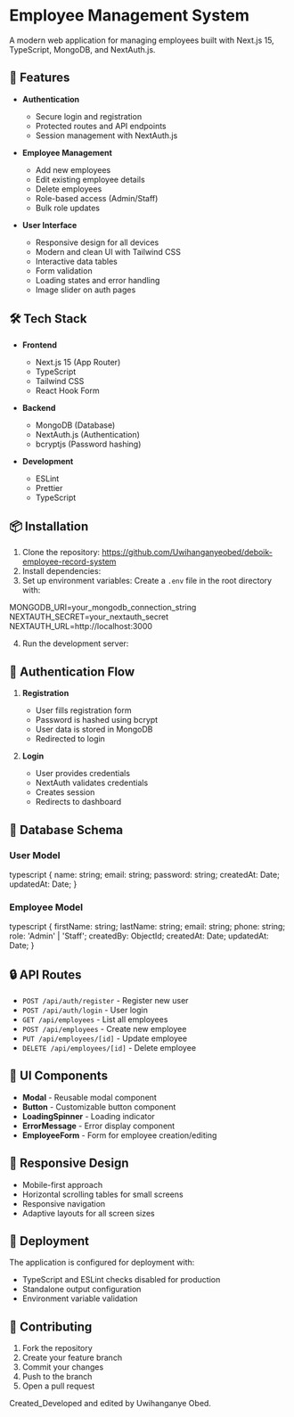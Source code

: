 # Employee Management System

A modern web application for managing employees built with Next.js 15, TypeScript, MongoDB, and NextAuth.js.

## 🚀 Features

- **Authentication**
  - Secure login and registration
  - Protected routes and API endpoints
  - Session management with NextAuth.js

- **Employee Management**
  - Add new employees
  - Edit existing employee details
  - Delete employees
  - Role-based access (Admin/Staff)
  - Bulk role updates

- **User Interface**
  - Responsive design for all devices
  - Modern and clean UI with Tailwind CSS
  - Interactive data tables
  - Form validation
  - Loading states and error handling
  - Image slider on auth pages

## 🛠️ Tech Stack

- **Frontend**
  - Next.js 15 (App Router)
  - TypeScript
  - Tailwind CSS
  - React Hook Form

- **Backend**
  - MongoDB (Database)
  - NextAuth.js (Authentication)
  - bcryptjs (Password hashing)

- **Development**
  - ESLint
  - Prettier
  - TypeScript

## 📦 Installation

1. Clone the repository: https://github.com/Uwihanganyeobed/deboik-employee-record-system
2. Install dependencies:
3. Set up environment variables:
Create a `.env` file in the root directory with:

MONGODB_URI=your_mongodb_connection_string
NEXTAUTH_SECRET=your_nextauth_secret
NEXTAUTH_URL=http://localhost:3000

4. Run the development server:
   
## 🔐 Authentication Flow

1. **Registration**
   - User fills registration form
   - Password is hashed using bcrypt
   - User data is stored in MongoDB
   - Redirected to login

2. **Login**
   - User provides credentials
   - NextAuth validates credentials
   - Creates session
   - Redirects to dashboard

## 💾 Database Schema

### User Model
typescript
{
name: string;
email: string;
password: string;
createdAt: Date;
updatedAt: Date;
}

### Employee Model
typescript
{
firstName: string;
lastName: string;
email: string;
phone: string;
role: 'Admin' | 'Staff';
createdBy: ObjectId;
createdAt: Date;
updatedAt: Date;
}

## 🔒 API Routes

- `POST /api/auth/register` - Register new user
- `POST /api/auth/login` - User login
- `GET /api/employees` - List all employees
- `POST /api/employees` - Create new employee
- `PUT /api/employees/[id]` - Update employee
- `DELETE /api/employees/[id]` - Delete employee

## 🎨 UI Components

- **Modal** - Reusable modal component
- **Button** - Customizable button component
- **LoadingSpinner** - Loading indicator
- **ErrorMessage** - Error display component
- **EmployeeForm** - Form for employee creation/editing

## 📱 Responsive Design

- Mobile-first approach
- Horizontal scrolling tables for small screens
- Responsive navigation
- Adaptive layouts for all screen sizes

## 🚀 Deployment

The application is configured for deployment with:
- TypeScript and ESLint checks disabled for production
- Standalone output configuration
- Environment variable validation

## 🤝 Contributing

1. Fork the repository
2. Create your feature branch
3. Commit your changes
4. Push to the branch
5. Open a pull request

Created_Developed and edited by Uwihanganye Obed.
